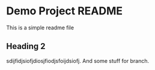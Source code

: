 # Demo Project README

This is a simple readme file

## Heading 2

sdijfidjsiofjdiosjfiodjsfoijdsiofj. And some stuff for branch.